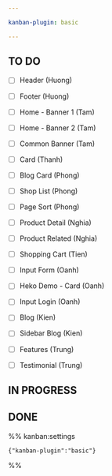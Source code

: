 ```yaml
---

kanban-plugin: basic

---
```


## TO DO

- [ ] Header (Huong)
- [ ] Footer (Huong)
- [ ] Home - Banner 1 (Tam)
- [ ] Home - Banner 2 (Tam)
- [ ] Common Banner (Tam)
- [ ] Card (Thanh)
- [ ] Blog Card (Phong)
- [ ] Shop List (Phong)
- [ ] Page Sort (Phong)
- [ ] Product Detail (Nghia)
- [ ] Product Related (Nghia)
- [ ] Shopping Cart (Tien)
- [ ] Input Form (Oanh)
- [ ] Heko Demo - Card (Oanh)
- [ ] Input Login (Oanh)
- [ ] Blog (Kien)
- [ ] Sidebar Blog (Kien)
- [ ] Features (Trung)
- [ ] Testimonial (Trung)


## IN PROGRESS



## DONE





%% kanban:settings
```
{"kanban-plugin":"basic"}
```
%%